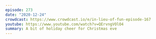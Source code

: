 ```yaml
---
episode: 273
date: "2020-12-24"
crowdcast: https://www.crowdcast.io/e/in-lieu-of-fun-episode-167
youtube: https://www.youtube.com/watch?v=QErvngVOlO4
summary: A bit of holiday cheer for Christmas eve
---
```

